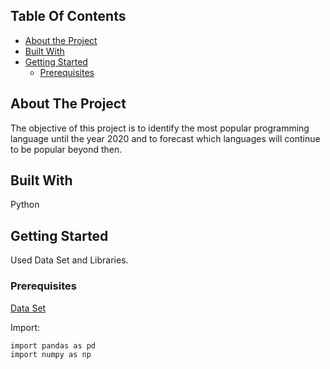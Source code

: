 


## Table Of Contents

* [About the Project](#about-the-project)
* [Built With](#built-with)
* [Getting Started](#getting-started)
  * [Prerequisites](#prerequisites)

## About The Project

The objective of this project is to identify the most popular programming language until the year 2020 and to forecast which languages will continue to be popular beyond then.

## Built With

Python

## Getting Started

Used Data Set and Libraries.

### Prerequisites

[Data Set](https://www.kaggle.com/isaacwen/stack-overflow-tags-data)

Import:

```
import pandas as pd
import numpy as np
```



